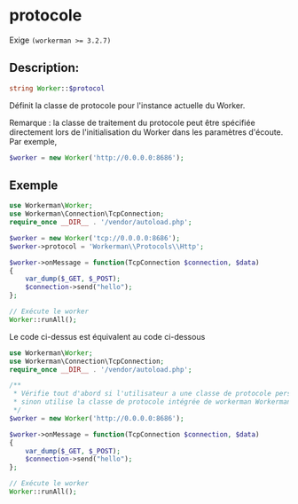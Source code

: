 # protocole
Exige ```(workerman >= 3.2.7)```

## Description:
```php
string Worker::$protocol
```

Définit la classe de protocole pour l'instance actuelle du Worker.

Remarque : la classe de traitement du protocole peut être spécifiée directement lors de l'initialisation du Worker dans les paramètres d'écoute. Par exemple,
```php
$worker = new Worker('http://0.0.0.0:8686');
```

## Exemple

```php
use Workerman\Worker;
use Workerman\Connection\TcpConnection;
require_once __DIR__ . '/vendor/autoload.php';

$worker = new Worker('tcp://0.0.0.0:8686');
$worker->protocol = 'Workerman\\Protocols\\Http';

$worker->onMessage = function(TcpConnection $connection, $data)
{
    var_dump($_GET, $_POST);
    $connection->send("hello");
};

// Exécute le worker
Worker::runAll();
```

Le code ci-dessus est équivalent au code ci-dessous

```php
use Workerman\Worker;
use Workerman\Connection\TcpConnection;
require_once __DIR__ . '/vendor/autoload.php';

/**
 * Vérifie tout d'abord si l'utilisateur a une classe de protocole personnalisée \Protocols\Http,
 * sinon utilise la classe de protocole intégrée de workerman Workerman\Protocols\Http
 */
$worker = new Worker('http://0.0.0.0:8686');

$worker->onMessage = function(TcpConnection $connection, $data)
{
    var_dump($_GET, $_POST);
    $connection->send("hello");
};

// Exécute le worker
Worker::runAll();
```
